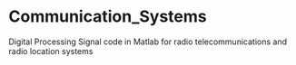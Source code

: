 # Communication_Systems
Digital Processing Signal code in Matlab for radio telecommunications and radio location systems
